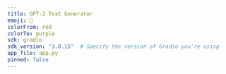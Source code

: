 ```yaml
---
title: GPT-2 Text Generator
emoji: 🤖
colorFrom: red
colorTo: purple
sdk: gradio
sdk_version: "3.0.15"  # Specify the version of Gradio you're using
app_file: app.py
pinned: false
---
```

